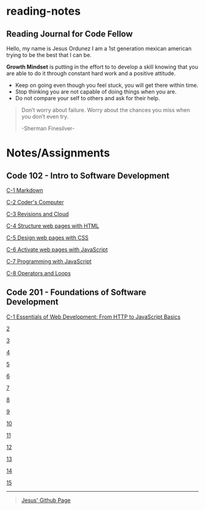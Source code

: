# reading-notes
## Reading Journal for Code Fellow
Hello, my name is Jesus Ordunez I am a 1st generation mexican american trying to be the best that I can be.

**Growth Mindset** is putting in the effort to to develop a skill knowing that you are able to do it through constant hard work and a positive attitude.

- Keep on going even though you feel stuck, you will get there within time.
- Stop thinking you are not capable of doing things when you are.
- Do not compare your self to others and ask for their help. 

> Don’t worry about failure. Worry about the chances you miss when you don’t even try.
>
> -Sherman Finesilver-

# Notes/Assignments
## Code 102 - Intro to Software Development
[C-1 Markdown](https://jnez405.github.io/reading-notes/Course102/C-1_Markdown)

[C-2 Coder's Computer](https://jnez405.github.io/reading-notes/Course102/C-2_Coders_Computer)

[C-3 Revisions and Cloud](https://jnez405.github.io/reading-notes/Course102/C-3_Revisions_and_Cloud)

[C-4 Structure web pages with HTML](https://jnez405.github.io/reading-notes/Course102/C-4_Structure_web_pages_with_HTML)

[C-5 Design web pages with CSS](https://jnez405.github.io/reading-notes/Course102/C-5_Design_web_pages_with_CSS)

[C-6 Activate web pages with JavaScript](https://jnez405.github.io/reading-notes/Course102/C-6_Activate_web_pages_with_JavaScript)

[C-7 Programming with JavaScript](https://jnez405.github.io/reading-notes/Course102/C-7_Programming_with_JavaScript)

[C-8 Operators and Loops](https://jnez405.github.io/reading-notes/Course102/C-8_Operators_and_Loops)

## Code 201 - Foundations of Software Development
[C-1 Essentials of Web Development: From HTTP to JavaScript Basics](https://jnez405.github.io/reading-notes/Course201/1)

[2](https://jnez405.github.io/reading-notes/Course201/2)

[3](https://jnez405.github.io/reading-notes/Course201/3)

[4](https://jnez405.github.io/reading-notes/Course201/4)

[5](https://jnez405.github.io/reading-notes/Course201/5)

[6](https://jnez405.github.io/reading-notes/Course201/6)

[7](https://jnez405.github.io/reading-notes/Course201/7)

[8](https://jnez405.github.io/reading-notes/Course201/8)

[9](https://jnez405.github.io/reading-notes/Course201/9)

[10](https://jnez405.github.io/reading-notes/Course201/10)

[11](https://jnez405.github.io/reading-notes/Course201/11)

[12](https://jnez405.github.io/reading-notes/Course201/12)

[13](https://jnez405.github.io/reading-notes/Course201/13)

[14](https://jnez405.github.io/reading-notes/Course201/14)

[15](https://jnez405.github.io/reading-notes/Course201/15)

***

> [Jesus' Github Page](https://github.com/Jnez405)
